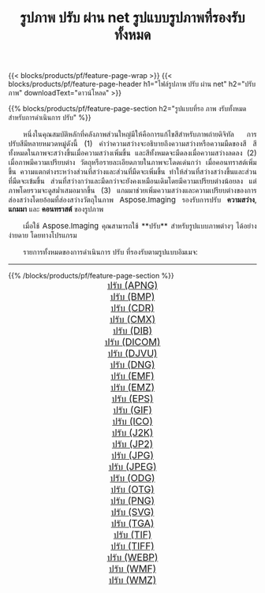 ﻿---
title: รูปภาพ ปรับ ผ่าน net รูปแบบรูปภาพที่รองรับทั้งหมด 
weight: 3920
url: /th/net/adjust/ 
lang: th
langdirlevel: 2
locales: zh-hans,ja,it,ru,de,es,fr,nl,id,lt,pl,pt,vi,tr,ko,zh-hant,ar,hi,th,sv,cs,uk,he
description: เมื่อใช้ Aspose.Imaging คุณสามารถ ปรับ ภาพได้อย่างง่ายดายผ่าน net
---

{{< blocks/products/pf/feature-page-wrap >}}
{{< blocks/products/pf/feature-page-header h1="ไฟล์รูปภาพ ปรับ ผ่าน net" h2="ปรับ ภาพ" downloadText="ดาวน์โหลด" >}}


{{% blocks/products/pf/feature-page-section  h2="รูปแบบที่รอ ภาพ งรับทั้งหมดสำหรับการดำเนินการ ปรับ" %}}
<p align="justify" style="text-indent:2em;font-size:15px;">
หนึ่งในคุณสมบัติหลักที่คลังภาพส่วนใหญ่มีให้คือการแก้ไขสีสำหรับภาพถ่ายดิจิทัล การปรับสีมีหลายหมวดหมู่ดังนี้ (1) คำว่าความสว่างจะอธิบายถึงความสว่างหรือความมืดของสี สีทั้งหมดในภาพจะสว่างขึ้นเมื่อความสว่างเพิ่มขึ้น และสีทั้งหมดจะมืดลงเมื่อความสว่างลดลง (2) เมื่อภาพมีความเปรียบต่าง วัตถุหรือรายละเอียดภายในภาพจะโดดเด่นกว่า เมื่อคอนทราสต์เพิ่มขึ้น ความแตกต่างระหว่างส่วนที่สว่างและส่วนที่มืดจะเพิ่มขึ้น ทำให้ส่วนที่สว่างสว่างขึ้นและส่วนที่มืดจะเข้มขึ้น ส่วนที่สว่างกว่าและมืดกว่าจะยังคงเหมือนเดิมโดยมีความเปรียบต่างน้อยลง แต่ภาพโดยรวมจะดูสม่ำเสมอมากขึ้น (3) แกมมาช่วยเพิ่มความสว่างและความเปรียบต่างของการส่องสว่างโดยอ้อมที่ส่องสว่างวัตถุในภาพ Aspose.Imaging รองรับการปรับ <b>ความสว่าง</b>, <b>แกมมา</b> และ <b>คอนทราสต์</b> ของรูปภาพ
</p>
<p align="justify" style="text-indent:2em;font-size:15px;">
เมื่อใช้ Aspose.Imaging คุณสามารถใช้ **ปรับ** สำหรับรูปแบบภาพต่างๆ ได้อย่างง่ายดาย โดยทางโปรแกรม
</p>
<p align="justify" style="text-indent:2em;font-size:15px;">
รายการทั้งหมดของการดำเนินการ ปรับ ที่รองรับตามรูปแบบอิมเมจ:
</p>
<hr/>
{{% /blocks/products/pf/feature-page-section %}}
<div class="container-fluid productfamilypage bg-gray">
    <div class="convertypes bg-gray agp-content section">
        <div class="container">
		<div class="row other-converters" style="gap: 10px;font-size: 19px;text-align:center;">
		    <div class='col-md-2 other-converter remove-lp remove-rp'><a href="/imaging/th/net/adjust/apng/" style="padding:15px;">ปรับ (APNG)</a></div><div class='col-md-2 other-converter remove-lp remove-rp'><a href="/imaging/th/net/adjust/bmp/" style="padding:15px;">ปรับ (BMP)</a></div><div class='col-md-2 other-converter remove-lp remove-rp'><a href="/imaging/th/net/adjust/cdr/" style="padding:15px;">ปรับ (CDR)</a></div><div class='col-md-2 other-converter remove-lp remove-rp'><a href="/imaging/th/net/adjust/cmx/" style="padding:15px;">ปรับ (CMX)</a></div><div class='col-md-2 other-converter remove-lp remove-rp'><a href="/imaging/th/net/adjust/dib/" style="padding:15px;">ปรับ (DIB)</a></div><div class='col-md-2 other-converter remove-lp remove-rp'><a href="/imaging/th/net/adjust/dicom/" style="padding:15px;">ปรับ (DICOM)</a></div><div class='col-md-2 other-converter remove-lp remove-rp'><a href="/imaging/th/net/adjust/djvu/" style="padding:15px;">ปรับ (DJVU)</a></div><div class='col-md-2 other-converter remove-lp remove-rp'><a href="/imaging/th/net/adjust/dng/" style="padding:15px;">ปรับ (DNG)</a></div><div class='col-md-2 other-converter remove-lp remove-rp'><a href="/imaging/th/net/adjust/emf/" style="padding:15px;">ปรับ (EMF)</a></div><div class='col-md-2 other-converter remove-lp remove-rp'><a href="/imaging/th/net/adjust/emz/" style="padding:15px;">ปรับ (EMZ)</a></div><div class='col-md-2 other-converter remove-lp remove-rp'><a href="/imaging/th/net/adjust/eps/" style="padding:15px;">ปรับ (EPS)</a></div><div class='col-md-2 other-converter remove-lp remove-rp'><a href="/imaging/th/net/adjust/gif/" style="padding:15px;">ปรับ (GIF)</a></div><div class='col-md-2 other-converter remove-lp remove-rp'><a href="/imaging/th/net/adjust/ico/" style="padding:15px;">ปรับ (ICO)</a></div><div class='col-md-2 other-converter remove-lp remove-rp'><a href="/imaging/th/net/adjust/j2k/" style="padding:15px;">ปรับ (J2K)</a></div><div class='col-md-2 other-converter remove-lp remove-rp'><a href="/imaging/th/net/adjust/jp2/" style="padding:15px;">ปรับ (JP2)</a></div><div class='col-md-2 other-converter remove-lp remove-rp'><a href="/imaging/th/net/adjust/jpg/" style="padding:15px;">ปรับ (JPG)</a></div><div class='col-md-2 other-converter remove-lp remove-rp'><a href="/imaging/th/net/adjust/jpeg/" style="padding:15px;">ปรับ (JPEG)</a></div><div class='col-md-2 other-converter remove-lp remove-rp'><a href="/imaging/th/net/adjust/odg/" style="padding:15px;">ปรับ (ODG)</a></div><div class='col-md-2 other-converter remove-lp remove-rp'><a href="/imaging/th/net/adjust/otg/" style="padding:15px;">ปรับ (OTG)</a></div><div class='col-md-2 other-converter remove-lp remove-rp'><a href="/imaging/th/net/adjust/png/" style="padding:15px;">ปรับ (PNG)</a></div><div class='col-md-2 other-converter remove-lp remove-rp'><a href="/imaging/th/net/adjust/svg/" style="padding:15px;">ปรับ (SVG)</a></div><div class='col-md-2 other-converter remove-lp remove-rp'><a href="/imaging/th/net/adjust/tga/" style="padding:15px;">ปรับ (TGA)</a></div><div class='col-md-2 other-converter remove-lp remove-rp'><a href="/imaging/th/net/adjust/tif/" style="padding:15px;">ปรับ (TIF)</a></div><div class='col-md-2 other-converter remove-lp remove-rp'><a href="/imaging/th/net/adjust/tiff/" style="padding:15px;">ปรับ (TIFF)</a></div><div class='col-md-2 other-converter remove-lp remove-rp'><a href="/imaging/th/net/adjust/webp/" style="padding:15px;">ปรับ (WEBP)</a></div><div class='col-md-2 other-converter remove-lp remove-rp'><a href="/imaging/th/net/adjust/wmf/" style="padding:15px;">ปรับ (WMF)</a></div><div class='col-md-2 other-converter remove-lp remove-rp'><a href="/imaging/th/net/adjust/wmz/" style="padding:15px;">ปรับ (WMZ)</a></div>
                </div>
        </div>
    </div>
</div>
<br/>
